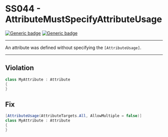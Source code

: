 # SS044 - AttributeMustSpecifyAttributeUsage

[![Generic badge](https://img.shields.io/badge/Severity-Warning-yellow.svg)](https://shields.io/) [![Generic badge](https://img.shields.io/badge/CodeFix-Yes-green.svg)](https://shields.io/)

---

An attribute was defined without specifying the `[AttributeUsage]`.

---

## Violation
```cs
class MyAttribute : Attribute
{
}
```

## Fix
```cs
[AttributeUsage(AttributeTargets.All, AllowMultiple = false)]
class MyAttribute : Attribute
{
}
```